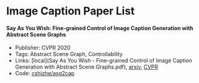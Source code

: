 # Image Caption Paper List

#### Say As You Wish: Fine-grained Control of Image Caption Generation with Abstract Scene Graphs

+ Publisher: CVPR 2020
+ Tags: Abstract Scene Graph, Controllability
+ Links: [local](Say As You Wish - Fine-grained Control of Image Caption Generation with Abstract Scene Graphs.pdf), [arxiv](https://arxiv.org/abs/2003.00387), [CVPR](https://openaccess.thecvf.com/content_CVPR_2020/papers/Chen_Say_As_You_Wish_Fine-Grained_Control_of_Image_Caption_Generation_CVPR_2020_paper.pdf)
+ Code: [cshizhe/asg2cap](https://github.com/cshizhe/asg2cap)